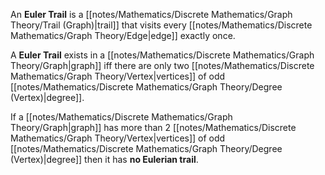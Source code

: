 An **Euler Trail** is a [[notes/Mathematics/Discrete Mathematics/Graph Theory/Trail (Graph)|trail]] that visits every [[notes/Mathematics/Discrete Mathematics/Graph Theory/Edge|edge]] exactly once.

A **Euler Trail** exists in a [[notes/Mathematics/Discrete Mathematics/Graph Theory/Graph|graph]] iff there are only two [[notes/Mathematics/Discrete Mathematics/Graph Theory/Vertex|vertices]] of odd [[notes/Mathematics/Discrete Mathematics/Graph Theory/Degree (Vertex)|degree]].

If a [[notes/Mathematics/Discrete Mathematics/Graph Theory/Graph|graph]] has more than 2 [[notes/Mathematics/Discrete Mathematics/Graph Theory/Vertex|vertices]] of odd [[notes/Mathematics/Discrete Mathematics/Graph Theory/Degree (Vertex)|degree]] then it has **no Eulerian trail**.
